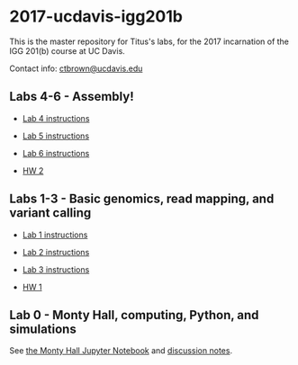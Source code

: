 # 2017-ucdavis-igg201b

This is the master repository for Titus's labs, for the 2017 incarnation
of the IGG 201(b) course at UC Davis.

Contact info: [ctbrown@ucdavis.edu](mailto:ctbrown@ucdavis.edu)

Labs 4-6 - Assembly!
--------------------

* [Lab 4 instructions](lab4/README.md)
* [Lab 5 instructions](lab5/README.md)
* [Lab 6 instructions](lab6/README.md)

* [HW 2](hw2/README.md)

Labs 1-3 - Basic genomics, read mapping, and variant calling
------------------------------------------------------------

* [Lab 1 instructions](lab1/README.md)
* [Lab 2 instructions](lab2/README.md)
* [Lab 3 instructions](lab3/README.md)

* [HW 1](hw1/README.md)

Lab 0 - Monty Hall, computing, Python, and simulations
------------------------------------------------------

See [the Monty Hall Jupyter Notebook](lab0/monty-hall.ipynb) and
[discussion notes](lab0/README.md).


